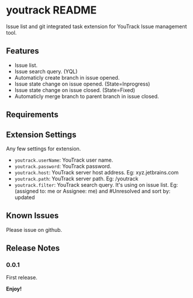 # youtrack README

Issue list and git integrated task extension for YouTrack Issue management tool.

## Features

* Issue list.
* Issue search query. (YQL)
* Automaticly create branch in issue opened.
* Issue state change on issue opened. (State=Inprogress)
* Issue state change on issue closed. (State=Fixed)
* Automaticly merge branch to parent branch in issue closed.

## Requirements


## Extension Settings

Any few settings for extension.

* `youtrack.userName`: YouTrack user name.
* `youtrack.password`: YouTrack password.
* `youtrack.host`: YouTrack server host address. Eg: xyz.jetbrains.com
* `youtrack.path`: YouTrack server path. Eg: /youtrack
* `youtrack.filter`: YouTrack search query. It's using on issue list. Eg: (assigned to: me or Assignee: me) and #Unresolved and sort by: updated

## Known Issues

Please issue on github.

## Release Notes

### 0.0.1

First release.

**Enjoy!**